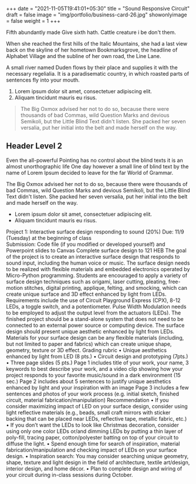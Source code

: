 +++
date = "2021-11-05T19:41:01+05:30"
title = "Sound Responsive Circuit"
draft = false
image = "img/portfolio/business-card-26.jpg"
showonlyimage = false
weight = 1
+++

<!--more-->
Fifth abundantly made Give sixth hath. Cattle creature i be don't them.
<!--more--> 
When she reached the first hills of the Italic Mountains, she had a last view back on the skyline of her hometown Bookmarksgrove, the headline of Alphabet Village and the subline of her own road, the Line Lane.
<!--more-->



A small river named Duden flows by their place and supplies it with the necessary regelialia. It is a paradisematic country, in which roasted parts of sentences fly into your mouth.

1. Lorem ipsum dolor sit amet, consectetuer adipiscing elit.
2. Aliquam tincidunt mauris eu risus.

> The Big Oxmox advised her not to do so, because there were thousands of bad Commas, wild Question Marks and devious Semikoli, but the Little Blind Text didn't listen. She packed her seven versalia, put her initial into the belt and made herself on the way.

## Header Level 2

Even the all-powerful Pointing has no control about the blind texts it is an almost unorthographic life One day however a small line of blind text by the name of Lorem Ipsum decided to leave for the far World of Grammar.

The Big Oxmox advised her not to do so, because there were thousands of bad Commas, wild Question Marks and devious Semikoli, but the Little Blind Text didn't listen. She packed her seven versalia, put her initial into the belt and made herself on the way.

* Lorem ipsum dolor sit amet, consectetuer adipiscing elit.
* Aliquam tincidunt mauris eu risus.

Project 1: Interactive surface design responding to sound (20%) 
Due: 11/9 (Tuesday) at the beginning of class  
Submission: Code file (if you modified or developed yourself) 
                      and Powerpoint slides to Canvas 
                      Complete surface design to 121 HEB 
The goal of the project is to create an interactive surface design that responds to sound input, 
including the human voice or music. The surface design needs to be realized with flexible 
materials and embedded electronics operated by Micro-Python programming. Students are 
encouraged to apply a variety of surface design techniques such as origami, laser cutting, 
pleating, free-motion stitches, digital printing, applique, felting, and smocking, which can create 
unique surface and 3D effect enhanced by light from LEDs. 
Requirements include the use of Circuit Playground Express (CPX), 8-12 LEDs, a toggle 
switch, and a potentiometer. Pulse Width Modulation needs to be employed to adjust the output 
level from the actuators (LEDs). The finished project should be a stand-alone system that does 
not need to be connected to an external power source or computing device. The surface design 
should present unique aesthetic enhanced by light from LEDs. Materials for your surface design 
can be any flexible materials (including, but not limited to paper and fabrics) which can create 
unique shape, geometry, texture or 3D effect. 
Grading rubric • Unique aesthetics enhanced by light from LED (8 pts.)
• Circuit design and prototyping (7pts.)
• Three page slides (5 pts.)
Page 1 includes title of your work, your name, 3 keywords to best describe your work, 
and a video clip showing how your project responds to your favorite music/sound in a 
dark environment (15 sec.)
Page 2 includes about 5 sentences to justify unique aesthetics enhanced by light and your 
inspiration with an image
Page 3 includes a few sentences and photos of your work process (e.g. initial sketch, 
finished circuit, material fabrication/manipulation)
Recommendation 
• If you consider maximizing impact of LED on your surface design, consider using light
reflective materials (e.g., beads, small craft mirrors with sticker backing that can be
placed near LEDs, reflective tape, metallic fabric, etc.)
• If you don’t want the LEDs to look like Christmas decoration, consider using only one
color LEDs or/and dimming LEDs by putting a thin layer of poly-fill, tracing paper,
cotton/polyester batting on top of your circuit to diffuse the light.
• Spend enough time for search of inspiration, material fabrication/manipulation and
checking impact of LEDs on your surface design.
• Inspiration search: You may consider searching unique geometry, shape, texture and light
design in the field of architecture, textile art/design, interior design, and home décor.
• Plan to complete design and wiring of your circuit during in-class sessions during
October.